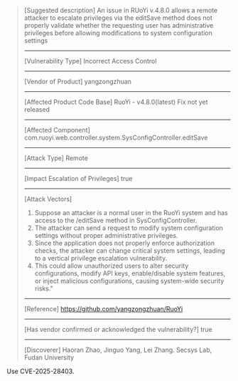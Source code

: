> [Suggested description]
> An issue in RUoYi v.4.8.0 allows a remote attacker to escalate
> privileges via the editSave method does not properly validate whether
> the requesting user has administrative privileges before allowing
> modifications to system configuration settings
>
> ------------------------------------------
>
> [Vulnerability Type]
> Incorrect Access Control
>
> ------------------------------------------
>
> [Vendor of Product]
> yangzongzhuan
>
> ------------------------------------------
>
> [Affected Product Code Base]
> RuoYi - v4.8.0(latest)  Fix not yet released
>
> ------------------------------------------
>
> [Affected Component]
> com.ruoyi.web.controller.system.SysConfigController.editSave
>
> ------------------------------------------
>
> [Attack Type]
> Remote
>
> ------------------------------------------
>
> [Impact Escalation of Privileges]
> true
>
> ------------------------------------------
>
> [Attack Vectors]
> 1. Suppose an attacker is a normal user in the RuoYi system and has access to the /editSave method in SysConfigController.
>  2. The attacker can send a request to modify system configuration settings without proper administrative privileges.
>  3. Since the application does not properly enforce authorization checks, the attacker can change critical system settings, leading to a vertical privilege escalation vulnerability.
>  4. This could allow unauthorized users to alter security configurations, modify API keys, enable/disable system features, or inject malicious configurations, causing system-wide security risks."
>
> ------------------------------------------
>
> [Reference]
> https://github.com/yangzongzhuan/RuoYi
>
> ------------------------------------------
>
> [Has vendor confirmed or acknowledged the vulnerability?]
> true
>
> ------------------------------------------
>
> [Discoverer]
> Haoran Zhao, Jinguo Yang, Lei Zhang. Secsys Lab, Fudan University

Use CVE-2025-28403.